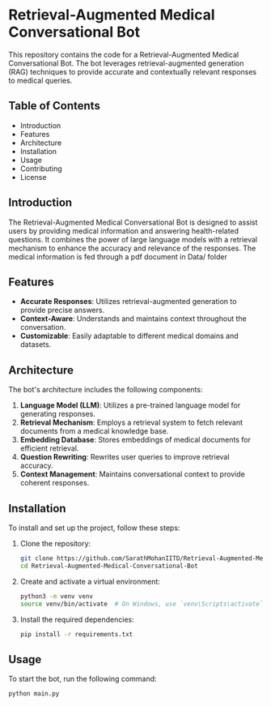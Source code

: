 # Retrieval-Augmented Medical Conversational Bot

This repository contains the code for a Retrieval-Augmented Medical Conversational Bot. The bot leverages retrieval-augmented generation (RAG) techniques to provide accurate and contextually relevant responses to medical queries.

## Table of Contents

- Introduction
- Features
- Architecture
- Installation
- Usage
- Contributing
- License

## Introduction

The Retrieval-Augmented Medical Conversational Bot is designed to assist users by providing medical information and answering health-related questions. It combines the power of large language models with a retrieval mechanism to enhance the accuracy and relevance of the responses.
The medical information is fed through a pdf document in Data/ folder
## Features

- **Accurate Responses**: Utilizes retrieval-augmented generation to provide precise answers.
- **Context-Aware**: Understands and maintains context throughout the conversation.
- **Customizable**: Easily adaptable to different medical domains and datasets.

## Architecture

The bot's architecture includes the following components:

1. **Language Model (LLM)**: Utilizes a pre-trained language model for generating responses.
2. **Retrieval Mechanism**: Employs a retrieval system to fetch relevant documents from a medical knowledge base.
3. **Embedding Database**: Stores embeddings of medical documents for efficient retrieval.
4. **Question Rewriting**: Rewrites user queries to improve retrieval accuracy.
5. **Context Management**: Maintains conversational context to provide coherent responses.

## Installation

To install and set up the project, follow these steps:

1. Clone the repository:
    ```bash
    git clone https://github.com/SarathMohanIITD/Retrieval-Augmented-Medical-Conversational-Bot.git
    cd Retrieval-Augmented-Medical-Conversational-Bot
    ```

2. Create and activate a virtual environment:
    ```bash
    python3 -m venv venv
    source venv/bin/activate  # On Windows, use `venv\Scripts\activate`
    ```

3. Install the required dependencies:
    ```bash
    pip install -r requirements.txt
    ```

## Usage

To start the bot, run the following command:
```bash
python main.py
